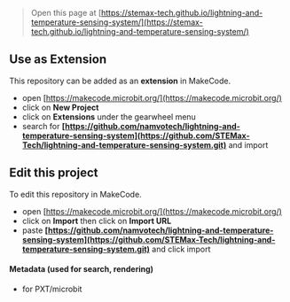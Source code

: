 
> Open this page at [https://stemax-tech.github.io/lightning-and-temperature-sensing-system/](https://stemax-tech.github.io/lightning-and-temperature-sensing-system/)

## Use as Extension

This repository can be added as an **extension** in MakeCode.

* open [https://makecode.microbit.org/](https://makecode.microbit.org/)
* click on **New Project**
* click on **Extensions** under the gearwheel menu
* search for **[https://github.com/namvotech/lightning-and-temperature-sensing-system](https://github.com/STEMax-Tech/lightning-and-temperature-sensing-system.git)** and import

## Edit this project

To edit this repository in MakeCode.

* open [https://makecode.microbit.org/](https://makecode.microbit.org/)
* click on **Import** then click on **Import URL**
* paste **[https://github.com/namvotech/lightning-and-temperature-sensing-system](https://github.com/STEMax-Tech/lightning-and-temperature-sensing-system.git)** and click import

#### Metadata (used for search, rendering)

* for PXT/microbit
<script src="https://makecode.com/gh-pages-embed.js"></script><script>makeCodeRender("{{ site.makecode.home_url }}", "{{ site.github.owner_name }}/{{ site.github.repository_name }}");</script>
